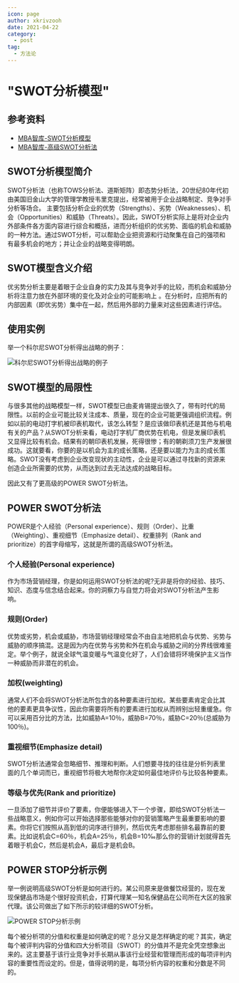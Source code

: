 ```yaml
---
icon: page
author: xkrivzooh
date: 2021-04-22
category:
  - post
tag:
  - 方法论
---
```


# "SWOT分析模型"

## 参考资料

- [MBA智库-SWOT分析模型](https://wiki.mbalib.com/wiki/SWOT%E5%88%86%E6%9E%90%E6%A8%A1%E5%9E%8B)
- [MBA智库-高级SWOT分析法](https://wiki.mbalib.com/wiki/POWER_SWOT%E5%88%86%E6%9E%90%E6%B3%95)

## SWOT分析模型简介

SWOT分析法（也称TOWS分析法、道斯矩阵）即态势分析法，20世纪80年代初由美国旧金山大学的管理学教授韦里克提出，经常被用于企业战略制定、竞争对手分析等场合。
主要包括分析企业的优势（Strengths）、劣势（Weaknesses）、机会（Opportunities）和威胁（Threats）。因此，SWOT分析实际上是将对企业内外部条件各方面内容进行综合和概括，进而分析组织的优劣势、面临的机会和威胁的一种方法。通过SWOT分析，可以帮助企业把资源和行动聚集在自己的强项和有最多机会的地方；并让企业的战略变得明朗。

## SWOT模型含义介绍

优劣势分析主要是着眼于企业自身的实力及其与竞争对手的比较，而机会和威胁分析将注意力放在外部环境的变化及对企业的可能影响上 。在分析时，应把所有的内部因素（即优劣势）集中在一起，然后用外部的力量来对这些因素进行评估。

## 使用实例

举一个科尔尼SWOT分析得出战略的例子：

![科尔尼SWOT分析得出战略的例子](https://wenchao.ren/img/2021/04/1619151825-8f81abf80da4ce915e2a629d1622878b-20210423122343.png)


## SWOT模型的局限性

与很多其他的战略模型一样，SWOT模型已由麦肯锡提出很久了，带有时代的局限性。以前的企业可能比较关注成本、质量，现在的企业可能更强调组织流程。例如以前的电动打字机被印表机取代，该怎么转型？是应该做印表机还是其他与机电有关的产品？从SWOT分析来看，电动打字机厂商优势在机电，但是发展印表机又显得比较有机会。结果有的朝印表机发展，死得很惨；有的朝剃须刀生产发展很成功。这就要看，你要的是以机会为主的成长策略，还是要以能力为主的成长策略。SWOT没有考虑到企业改变现状的主动性，企业是可以通过寻找新的资源来创造企业所需要的优势，从而达到过去无法达成的战略目标。

因此又有了更高级的POWER SWOT分析法。

## POWER SWOT分析法

POWER是个人经验（Personal experience）、规则（Order）、比重（Weighting）、重视细节（Emphasize detail）、权重排列（Rank and prioritize）的首字母缩写，这就是所谓的高级SWOT分析法。

### 个人经验(Personal experience)

作为市场营销经理，你是如何运用SWOT分析法的呢?无非是将你的经验、技巧、知识、态度与信念结合起来。你的洞察力与自觉力将会对SWOT分析法产生影响。

### 规则(Order)

优势或劣势，机会或威胁，市场营销经理经常会不由自主地把机会与优势、劣势与威胁的顺序搞混。这是因为内在优势与劣势和外在机会与威胁之间的分界线很难鉴定。举个例子，就说全球气温变暖与气温变化好了，人们会错将环境保护主义当作一种威胁而非潜在的机会。

### 加权(weighting)

通常人们不会将SWOT分析法所包含的各种要素进行加权。某些要素肯定会比其他的要素更具争议性，因此你需要将所有的要素进行加权从而辨别出轻重缓急。你可以采用百分比的方法，比如威胁A=10％，威胁B=70％，威胁C=20％(总威胁为100％)。

### 重视细节(Emphasize detail)

SWOT分析法通常会忽略细节、推理和判断。人们想要寻找的往往是分析列表里面的几个单词而已，重视细节将极大地帮你决定如何最佳地评价与比较各种要素。

### 等级与优先(Rank and prioritize)

一旦添加了细节并评价了要素，你便能够进入下一个步骤，即给SWOT分析法一些战略意义，例如你可以开始选择那些能够对你的营销策略产生最重要影响的要素。你将它们按照从高到低的词序进行排列，然后优先考虑那些排名最靠前的要素。比如说机会C=60％，机会A=25％，机会B=10‰那么你的营销计划就得首先着眼于机会C，然后是机会A，最后才是机会B。

## POWER STOP分析示例

举一例说明高级SWOT分析是如何进行的。某公司原来是做餐饮经营的，现在发现保健品市场是个很好投资机会，打算代理某一知名保健品在公司所在大区的独家代理。该公司做出了如下所示的较详细的SWOT分析。

![POWER STOP分析示例](https://wenchao.ren/img/2021/04/1619152310-1e0528df370a1bb586a93dc6a32625a3-20210423123149.png)

每个被分析项的分值和权重是如何确定的呢？总分又是怎样确定的呢？其实，确定每个被评判内容的分值和四大分析项目（SWOT）的分值并不是完全凭空想象出来的。这主要基于该行业竞争对手长期从事该行业经营和管理而形成的每项评判内容的重要性而设定的。但是，值得说明的是，每项分析内容的权重和分数是不同的。
